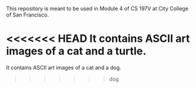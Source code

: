 This repository is meant to be used in Module 4 of CS 197V at City College of San Francisco.

<<<<<<< HEAD
It contains ASCII art images of a cat and a turtle.
=======
It contains ASCII art images of a cat and a dog.
>>>>>>> dog
